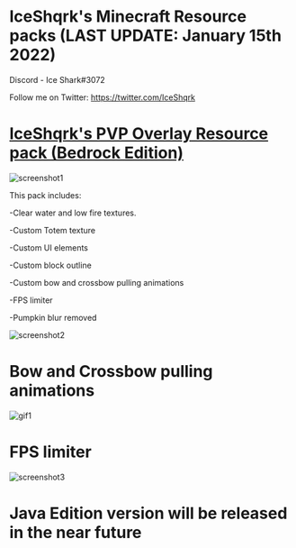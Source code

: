 # IceShqrk's Minecraft Resource packs (LAST UPDATE: January 15th 2022)

Discord - Ice Shark#3072

Follow me on Twitter: https://twitter.com/IceShqrk

# [IceShqrk's PVP Overlay Resource pack (Bedrock Edition)](https://drive.google.com/file/d/1GSLeoKUXFDP3SqqxBfXXZv6igH_0A8bL/view?usp=sharing)
![screenshot1](https://cdn.discordapp.com/attachments/852886199818780704/931998070936305744/Minecraft_Screenshot_2022.01.15_-_21.47.38.35.png)

This pack includes:

-Clear water and low fire textures.

-Custom Totem texture

-Custom UI elements

-Custom block outline

-Custom bow and crossbow pulling animations

-FPS limiter

-Pumpkin blur removed


![screenshot2](https://cdn.discordapp.com/attachments/852886199818780704/931998130793218068/Minecraft_Screenshot_2022.01.15_-_22.39.21.97.png)

# Bow and Crossbow pulling animations
![gif1](https://imgur.com/G70P1s9.gif)

# FPS limiter
![screenshot3](https://cdn.discordapp.com/attachments/852886199818780704/931998143984308264/Minecraft_Screenshot_2022.01.15_-_22.41.38.59.png)

# Java Edition version will be released in the near future

